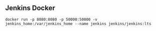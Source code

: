 ## Jenkins Docker
```
docker run -p 8080:8080 -p 50000:50000 -v jenkins_home:/var/jenkins_home --name jenkins jenkins/jenkins:lts
```
